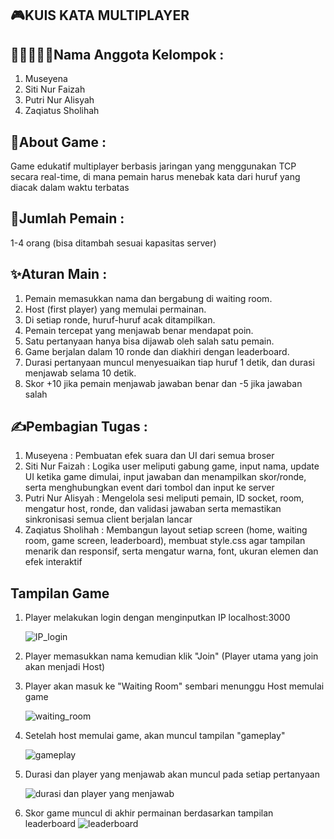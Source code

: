 ## 🎮KUIS KATA MULTIPLAYER

## 👩🏻‍🤝‍👩🏻Nama Anggota Kelompok :
1. Museyena
2. Siti Nur Faizah
3. Putri Nur Alisyah
4. Zaqiatus Sholihah

## 🎨About Game :
Game edukatif multiplayer berbasis jaringan yang menggunakan TCP secara real-time, di mana pemain harus menebak kata dari huruf yang diacak dalam waktu terbatas

## 🎯Jumlah Pemain :
1-4  orang (bisa ditambah sesuai kapasitas server) 

## ✨Aturan Main :
1. Pemain memasukkan nama dan bergabung di waiting room.
2. Host (first player) yang memulai permainan.
3. Di setiap ronde, huruf-huruf acak ditampilkan.
4. Pemain tercepat yang menjawab benar mendapat poin.
5. Satu pertanyaan hanya bisa dijawab oleh salah satu pemain.
6. Game berjalan dalam 10 ronde dan diakhiri dengan leaderboard.
7. Durasi pertanyaan muncul menyesuaikan tiap huruf 1 detik, dan durasi menjawab selama  10 detik. 
8. Skor +10 jika pemain menjawab jawaban benar dan -5 jika jawaban salah

## ✍Pembagian Tugas :
1. Museyena : Pembuatan efek suara dan UI dari semua broser
2. Siti Nur Faizah : Logika user meliputi gabung game, input nama, update UI ketika game dimulai, input jawaban dan menampilkan skor/ronde, serta menghubungkan event dari tombol dan input ke server
3. Putri Nur Alisyah : Mengelola sesi meliputi pemain, ID socket, room, mengatur host, ronde, dan validasi jawaban serta memastikan sinkronisasi semua client berjalan lancar
4. Zaqiatus Sholihah : Membangun layout setiap screen (home, waiting room, game screen, leaderboard), membuat style.css agar tampilan menarik dan responsif, serta  mengatur warna, font, ukuran elemen dan efek interaktif

## Tampilan Game
1. Player melakukan login dengan menginputkan IP localhost:3000
   
   ![IP_login](https://github.com/user-attachments/assets/476389c7-30e5-43ed-b7e1-d7d3874964c8)
   
3. Player memasukkan nama kemudian klik "Join" (Player utama yang join akan menjadi Host)
4. Player akan masuk ke "Waiting Room" sembari menunggu Host memulai game

   ![waiting_room](https://github.com/user-attachments/assets/b6ce9317-5acb-4f6f-b071-03d1e5d305d9)
   
6. Setelah host memulai game, akan muncul tampilan "gameplay"

   ![gameplay](https://github.com/user-attachments/assets/6fd5a5c3-2eee-499b-8bce-1882bd78188b)
   
8. Durasi dan player yang menjawab akan muncul pada setiap pertanyaan

   ![durasi dan player yang menjawab](https://github.com/user-attachments/assets/34c0053c-bb5c-4d5c-8012-a1d1df98e595)

10. Skor game muncul di akhir permainan berdasarkan tampilan leaderboard
     ![leaderboard](https://github.com/user-attachments/assets/9949afaa-0902-459e-a37f-8f73a451b9ec)




